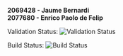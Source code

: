 **2069428 - Jaume Bernardi**<br>
**2077680 - Enrico Paolo de Felip**

Validation Status: ![Validation Status](https://img.shields.io/badge/Validation-Success-green)

Build Status: ![Build Status](https://img.shields.io/badge/Build-Success-green)
